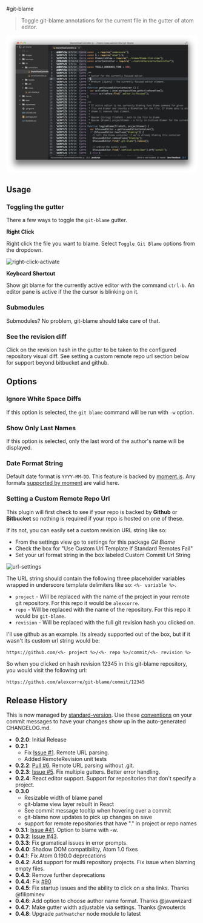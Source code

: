 #git-blame

> Toggle git-blame annotations for the current file in the gutter of atom editor.

![screenshot](https://raw.githubusercontent.com/alexcorre/git-blame/master/images/screen-shot.png)

## Usage

### Toggling the gutter

There a few ways to toggle the `git-blame` gutter.

**Right Click**

Right click the file you want to blame. Select `Toggle Git Blame` options from the dropdown.

![right-click-activate](https://raw.githubusercontent.com/alexcorre/git-blame/master/images/right-click-activate.png)

**Keyboard Shortcut**

Show git blame for the currently active editor with the command `ctrl-b`. An editor pane is active if the the cursor is blinking on it.

### Submodules

Submodules? No problem, git-blame should take care of that.

### See the revision diff

Click on the revision hash in the gutter to be taken to the configured repository visual diff. See setting a custom remote repo url section below for support beyond bitbucket and github.

## Options

### Ignore White Space Diffs

If this option is selected, the `git blame` command will be run with `-w` option.

### Show Only Last Names

If this option is selected, only the last word of the author's name will be displayed.

### Date Format String

Default date format is `YYYY-MM-DD`. This feature is backed by [moment.js](http://momentjs.com/). Any formats [supported by moment](http://momentjs.com/docs/#/displaying/format/) are valid here.

### Setting a Custom Remote Repo Url
This plugin will first check to see if your repo is backed by **Github** or **Bitbucket** so nothing is required if your repo is hosted on one of these.

If its not, you can easily set a custom revision URL string like so:
- From the settings view go to settings for this package *Git Blame*
- Check the box for "Use Custom Url Template If Standard Remotes Fail"
- Set your url format string in the box labeled Custom Commit Url String

![url-settings](https://raw.githubusercontent.com/alexcorre/git-blame/master/images/url-settings.png)

The URL string should contain the following three placeholder variables wrapped in underscore template delimiters like so: `<%- variable %>`.
- `project` - Will be replaced with the name of the project in your remote git repository. For this repo it would be `alexcorre`.
- `repo` - Will be replaced with the name of the repository. For this repo it would be `git-blame`.
- `revision` - Will be replaced with the full git revision hash you clicked on.

I'll use github as an example. Its already supported out of the box, but if it wasn't its custom url string would be:

```
https://github.com/<%- project %>/<%- repo %>/commit/<%- revision %>
```
So when you clicked on hash revision 12345 in this git-blame repository, you would visit the following url:

```
https://github.com/alexcorre/git-blame/commit/12345
```

## Release History

This is now managed by [standard-version](https://github.com/conventional-changelog/standard-version). Use these [conventions](https://github.com/bcoe/conventional-changelog-standard/blob/master/convention.md) on your commit messages to have your changes show up in the auto-generated CHANGELOG.md.

* **0.2.0**: Initial Release
* **0.2.1**
  - Fix [Issue #1](https://github.com/alexcorre/git-blame/issues/1). Remote URL parsing.
  - Added RemoteRevision unit tests
* **0.2.2**: [Pull #6](https://github.com/alexcorre/git-blame/pull/6). Remote URL parsing without .git.
* **0.2.3**: [Issue #5](https://github.com/alexcorre/git-blame/issues/5). Fix multiple gutters. Better error handling.
* **0.2.4**: React editor support. Support for repositories that don't specify a project.
* **0.3.0**
  - Resizable width of blame panel
  - git-blame view layer rebuilt in React
  - See commit message tooltip when hovering over a commit
  - git-blame now updates to pick up changes on save
  - support for remote repositories that have "." in project or repo names
* **0.3.1**: [Issue #41](https://github.com/alexcorre/git-blame/issues/41). Option to blame with -w.
* **0.3.2**: [Issue #43](https://github.com/alexcorre/git-blame/issues/43).
* **0.3.3**: Fix gramatical issues in error prompts.
* **0.4.0**: Shadow DOM compatibility, Atom 1.0 fixes
* **0.4.1**: Fix Atom 0.190.0 deprecations
* **0.4.2**: Add support for multi repository projects. Fix issue when blaming empty files.
* **0.4.3**: Remove further deprecations
* **0.4.4**: Fix [#90](https://github.com/alexcorre/git-blame/issues/90)
* **0.4.5**: Fix startup issues and the ability to click on a sha links. Thanks @filipminev
* **0.4.6**: Add option to choose author name format. Thanks @javawizard
* **0.4.7**: Make gutter width adjustable via settings. Thanks @wouterds
* **0.4.8**: Upgrade `pathwatcher` node module to latest
